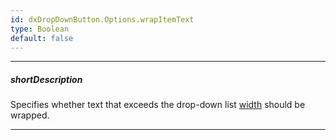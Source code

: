 ```yaml
---
id: dxDropDownButton.Options.wrapItemText
type: Boolean
default: false
---
```

---
##### shortDescription
Specifies whether text that exceeds the drop-down list [width]({basewidgetpath}/Configuration/#width) should be wrapped.

---
